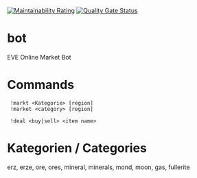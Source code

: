 [![Maintainability Rating](https://sonarcloud.io/api/project_badges/measure?project=speisekatze_EVEMarket-for-Discord&metric=sqale_rating)](https://sonarcloud.io/dashboard?id=speisekatze_EVEMarket-for-Discord)
[![Quality Gate Status](https://sonarcloud.io/api/project_badges/measure?project=speisekatze_EVEMarket-for-Discord&metric=alert_status)](https://sonarcloud.io/dashboard?id=speisekatze_EVEMarket-for-Discord)
# bot
 EVE Online Market Bot

# Commands
```
 !markt <Kategorie> [region]
 !market <category> [region]
 
 !deal <buy|sell> <item name>
 ```
 # Kategorien / Categories
 erz, erze, ore, ores, mineral, minerals, mond, moon, gas, fullerite
 
